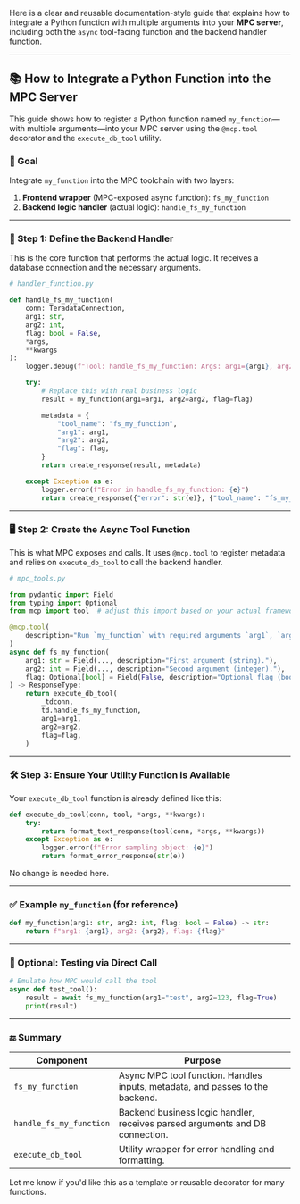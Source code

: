 Here is a clear and reusable documentation-style guide that explains how to integrate a Python function with multiple arguments into your **MPC server**, including both the `async` tool-facing function and the backend handler function.

---

## 📚 How to Integrate a Python Function into the MPC Server

This guide shows how to register a Python function named `my_function`—with multiple arguments—into your MPC server using the `@mcp.tool` decorator and the `execute_db_tool` utility.

### 🎯 Goal

Integrate `my_function` into the MPC toolchain with two layers:

1. **Frontend wrapper** (MPC-exposed async function): `fs_my_function`
2. **Backend logic handler** (actual logic): `handle_fs_my_function`

---

### 🧩 Step 1: Define the Backend Handler

This is the core function that performs the actual logic. It receives a database connection and the necessary arguments.

```python
# handler_function.py

def handle_fs_my_function(
    conn: TeradataConnection, 
    arg1: str, 
    arg2: int, 
    flag: bool = False, 
    *args, 
    **kwargs
):
    logger.debug(f"Tool: handle_fs_my_function: Args: arg1={arg1}, arg2={arg2}, flag={flag}")

    try:
        # Replace this with real business logic
        result = my_function(arg1=arg1, arg2=arg2, flag=flag)

        metadata = {
            "tool_name": "fs_my_function",
            "arg1": arg1,
            "arg2": arg2,
            "flag": flag,
        }
        return create_response(result, metadata)

    except Exception as e:
        logger.error(f"Error in handle_fs_my_function: {e}")
        return create_response({"error": str(e)}, {"tool_name": "fs_my_function"})
```

---

### 🖥️ Step 2: Create the Async Tool Function

This is what MPC exposes and calls. It uses `@mcp.tool` to register metadata and relies on `execute_db_tool` to call the backend handler.

```python
# mpc_tools.py

from pydantic import Field
from typing import Optional
from mcp import tool  # adjust this import based on your actual framework

@mcp.tool(
    description="Run `my_function` with required arguments `arg1`, `arg2`, and optional `flag`."
)
async def fs_my_function(
    arg1: str = Field(..., description="First argument (string)."),
    arg2: int = Field(..., description="Second argument (integer)."),
    flag: Optional[bool] = Field(False, description="Optional flag (boolean)."),
) -> ResponseType:
    return execute_db_tool(
        _tdconn,
        td.handle_fs_my_function,
        arg1=arg1,
        arg2=arg2,
        flag=flag,
    )
```

---

### 🛠️ Step 3: Ensure Your Utility Function is Available

Your `execute_db_tool` function is already defined like this:

```python
def execute_db_tool(conn, tool, *args, **kwargs):
    try:
        return format_text_response(tool(conn, *args, **kwargs))
    except Exception as e:
        logger.error(f"Error sampling object: {e}")
        return format_error_response(str(e))
```

No change is needed here.

---

### ✅ Example `my_function` (for reference)

```python
def my_function(arg1: str, arg2: int, flag: bool = False) -> str:
    return f"arg1: {arg1}, arg2: {arg2}, flag: {flag}"
```

---

### 🧪 Optional: Testing via Direct Call

```python
# Emulate how MPC would call the tool
async def test_tool():
    result = await fs_my_function(arg1="test", arg2=123, flag=True)
    print(result)
```

---

### 🔚 Summary

| Component                   | Purpose                                                                       |
| --------------------------- | ----------------------------------------------------------------------------- |
| `fs_my_function`        | Async MPC tool function. Handles inputs, metadata, and passes to the backend. |
| `handle_fs_my_function` | Backend business logic handler, receives parsed arguments and DB connection.  |
| `execute_db_tool`           | Utility wrapper for error handling and formatting.                            |

Let me know if you'd like this as a template or reusable decorator for many functions. 